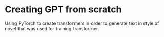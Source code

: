# Creating GPT from scratch

Using PyTorch to create transformers in order to generate text in style of novel that was used for training transformer.